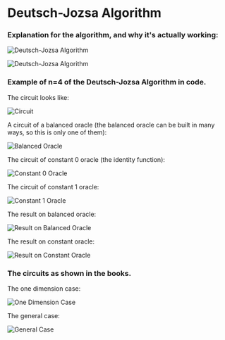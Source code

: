 # Deutsch-Jozsa Algorithm


### Explanation for the algorithm, and why it's actually working:

![Deutsch-Jozsa Algorithm](./images/deutch_algorithm-1.jpg?raw=true)

![Deutsch-Jozsa Algorithm](./images/deutch_algorithm-2.jpg?raw=true)


### Example of n=4 of the Deutsch-Jozsa Algorithm in code.

The circuit looks like:

![Circuit](./images/circuit.png?raw=true)

A circuit of a balanced oracle (the balanced oracle can be built in many ways, so this is only one of them):

![Balanced Oracle](./images/balanced_oracle.png?raw=true)

The circuit of constant 0 oracle (the identity function):

![Constant 0 Oracle](./images/constant_0_oracle.png?raw=true)

The circuit of constant 1 oracle:

![Constant 1 Oracle](./images/constant_1_oracle.png?raw=true)

The result on balanced oracle:

![Result on Balanced Oracle](./images/result_on_balanced_oracle.png?raw=true)

The result on constant oracle:

![Result on Constant Oracle](./images/result_on_constant_oracle.png?raw=true)


### The circuits as shown in the books.

The one dimension case:

![One Dimension Case](./images/one_dimension_case.png?raw=true)

The general case:

![General Case](./images/general_case.png?raw=true)
